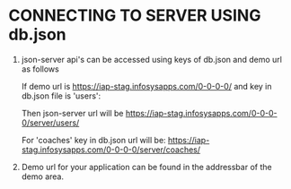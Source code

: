 CONNECTING TO SERVER USING db.json
===================================

1. json-server api's can be accessed using keys of db.json and demo url as follows

    If demo url is https://iap-stag.infosysapps.com/0-0-0-0/ and key in db.json file is 'users':

    Then json-server url will be https://iap-stag.infosysapps.com/0-0-0-0/server/users/

    For 'coaches' key in db.json url will be:  https://iap-stag.infosysapps.com/0-0-0-0/server/coaches/

2. Demo url for your application can be found in the addressbar of the demo area. 


